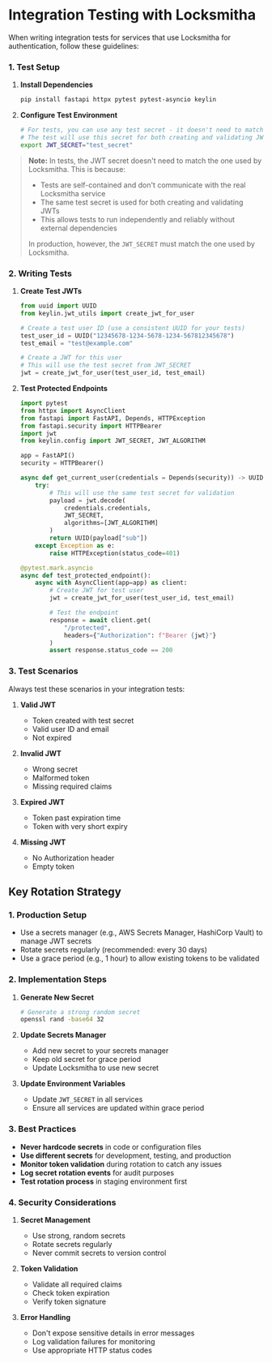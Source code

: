 # Integration Testing with Locksmitha

When writing integration tests for services that use Locksmitha for authentication, follow these guidelines:

### 1. **Test Setup**

1. **Install Dependencies**
   ```bash
   pip install fastapi httpx pytest pytest-asyncio keylin
   ```

2. **Configure Test Environment**
   ```bash
   # For tests, you can use any test secret - it doesn't need to match Locksmitha
   # The test will use this secret for both creating and validating JWTs
   export JWT_SECRET="test_secret"
   ```

> **Note:** In tests, the JWT secret doesn't need to match the one used by Locksmitha. This is because:
> - Tests are self-contained and don't communicate with the real Locksmitha service
> - The same test secret is used for both creating and validating JWTs
> - This allows tests to run independently and reliably without external dependencies
>
> In production, however, the `JWT_SECRET` must match the one used by Locksmitha.

### 2. **Writing Tests**

1. **Create Test JWTs**
   ```python
   from uuid import UUID
   from keylin.jwt_utils import create_jwt_for_user

   # Create a test user ID (use a consistent UUID for your tests)
   test_user_id = UUID("12345678-1234-5678-1234-567812345678")
   test_email = "test@example.com"

   # Create a JWT for this user
   # This will use the test secret from JWT_SECRET
   jwt = create_jwt_for_user(test_user_id, test_email)
   ```

2. **Test Protected Endpoints**
   ```python
   import pytest
   from httpx import AsyncClient
   from fastapi import FastAPI, Depends, HTTPException
   from fastapi.security import HTTPBearer
   import jwt
   from keylin.config import JWT_SECRET, JWT_ALGORITHM

   app = FastAPI()
   security = HTTPBearer()

   async def get_current_user(credentials = Depends(security)) -> UUID:
       try:
           # This will use the same test secret for validation
           payload = jwt.decode(
               credentials.credentials,
               JWT_SECRET,
               algorithms=[JWT_ALGORITHM]
           )
           return UUID(payload["sub"])
       except Exception as e:
           raise HTTPException(status_code=401)

   @pytest.mark.asyncio
   async def test_protected_endpoint():
       async with AsyncClient(app=app) as client:
           # Create JWT for test user
           jwt = create_jwt_for_user(test_user_id, test_email)

           # Test the endpoint
           response = await client.get(
               "/protected",
               headers={"Authorization": f"Bearer {jwt}"}
           )
           assert response.status_code == 200
   ```

### 3. **Test Scenarios**

Always test these scenarios in your integration tests:

1. **Valid JWT**
   - Token created with test secret
   - Valid user ID and email
   - Not expired

2. **Invalid JWT**
   - Wrong secret
   - Malformed token
   - Missing required claims

3. **Expired JWT**
   - Token past expiration time
   - Token with very short expiry

4. **Missing JWT**
   - No Authorization header
   - Empty token

## Key Rotation Strategy

### 1. **Production Setup**

- Use a secrets manager (e.g., AWS Secrets Manager, HashiCorp Vault) to manage JWT secrets
- Rotate secrets regularly (recommended: every 30 days)
- Use a grace period (e.g., 1 hour) to allow existing tokens to be validated

### 2. **Implementation Steps**

1. **Generate New Secret**
   ```bash
   # Generate a strong random secret
   openssl rand -base64 32
   ```

2. **Update Secrets Manager**
   - Add new secret to your secrets manager
   - Keep old secret for grace period
   - Update Locksmitha to use new secret

3. **Update Environment Variables**
   - Update `JWT_SECRET` in all services
   - Ensure all services are updated within grace period

### 3. **Best Practices**

- **Never hardcode secrets** in code or configuration files
- **Use different secrets** for development, testing, and production
- **Monitor token validation** during rotation to catch any issues
- **Log secret rotation events** for audit purposes
- **Test rotation process** in staging environment first

### 4. **Security Considerations**

1. **Secret Management**
   - Use strong, random secrets
   - Rotate secrets regularly
   - Never commit secrets to version control

2. **Token Validation**
   - Validate all required claims
   - Check token expiration
   - Verify token signature

3. **Error Handling**
   - Don't expose sensitive details in error messages
   - Log validation failures for monitoring
   - Use appropriate HTTP status codes
